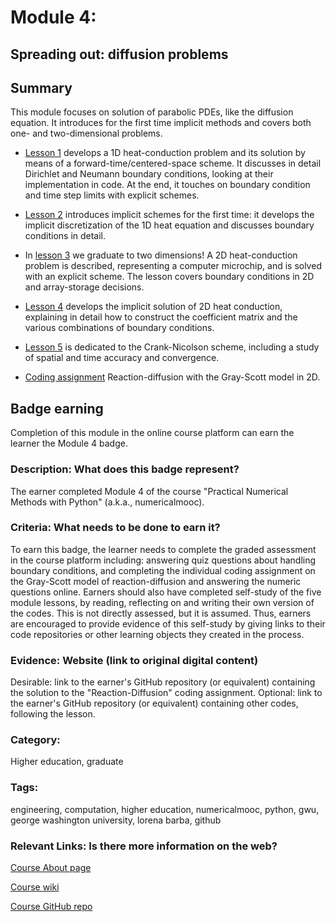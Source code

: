 # Module 4:
## Spreading out: diffusion problems
## Summary
This module focuses on solution of parabolic PDEs, like the diffusion equation. It introduces for the first time implicit methods and covers both one- and two-dimensional problems.

* [Lesson 1](http://nbviewer.ipython.org/github/numerical-mooc/numerical-mooc/blob/master/lessons/04_spreadout/04_01_Heat_Equation_1D_Explicit.ipynb) develops a 1D heat-conduction problem and its solution by means of a forward-time/centered-space scheme. It discusses in detail Dirichlet and Neumann boundary conditions, looking at their implementation in code. At the end, it touches on boundary condition and time step limits with explicit schemes.

* [Lesson 2](http://nbviewer.ipython.org/github/numerical-mooc/numerical-mooc/blob/master/lessons/04_spreadout/04_02_Heat_Equation_1D_Implicit.ipynb) introduces implicit schemes for the first time: it develops the implicit discretization of the 1D heat equation and discusses boundary conditions in detail.

* In [lesson 3](http://nbviewer.ipython.org/github/numerical-mooc/numerical-mooc/blob/master/lessons/04_spreadout/04_03_Heat_Equation_2D_Explicit.ipynb) we graduate to two dimensions! A 2D heat-conduction problem is described, representing a computer microchip, and is solved with an explicit scheme. The lesson covers boundary conditions in 2D and array-storage decisions.

* [Lesson 4](http://nbviewer.ipython.org/github/numerical-mooc/numerical-mooc/blob/master/lessons/04_spreadout/04_04_Heat_Equation_2D_Implicit.ipynb) develops the implicit solution of 2D heat conduction, explaining in detail how to construct the coefficient matrix and the various combinations of boundary conditions.

* [Lesson 5](http://nbviewer.ipython.org/github/numerical-mooc/numerical-mooc/blob/master/lessons/04_spreadout/04_05_Crank-Nicolson.ipynb) is dedicated to the Crank-Nicolson scheme, including a study of spatial and time accuracy and convergence.
* [Coding assignment](http://nbviewer.ipython.org/github/numerical-mooc/numerical-mooc/blob/master/lessons/04_spreadout/04_06_Reaction_Diffusion.ipynb) Reaction-diffusion with the Gray-Scott model in 2D.

## Badge earning
Completion of this module in the online course platform can earn the learner the Module 4 badge.

### Description: What does this badge represent?
The earner completed Module 4 of the course "Practical Numerical Methods with Python" (a.k.a., numericalmooc).

### Criteria: What needs to be done to earn it?
To earn this badge, the learner needs to complete the graded assessment in the course platform including: answering quiz
questions about handling boundary conditions, and completing the individual coding assignment on the Gray-Scott model of reaction-diffusion  and answering the numeric questions online.
Earners should also have completed self-study of the five module lessons, by reading, reflecting on and writing their own version of the codes. This is not directly assessed, but it is assumed. Thus, earners are encouraged to provide evidence of this self-study by giving links to their code repositories or other learning objects they created in the process.

### Evidence: Website (link to original digital content)
Desirable: link to the earner's GitHub repository (or equivalent) containing the solution to the "Reaction-Diffusion" coding assignment. Optional: link to the earner's GitHub repository (or equivalent) containing other codes, following the lesson.

### Category:
Higher education, graduate

### Tags:
engineering, computation, higher education, numericalmooc, python, gwu, george washington university, lorena barba, github

### Relevant Links: Is there more information on the web?

[Course About page](http://openedx.seas.gwu.edu/courses/GW/MAE6286/2014_fall/about)

[Course wiki](http://openedx.seas.gwu.edu/courses/GW/MAE6286/2014_fall/wiki/GW.MAE6286.2014_fall/)

[Course GitHub repo](https://github.com/numerical-mooc/numerical-mooc)
